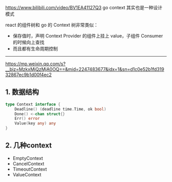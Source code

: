 https://www.bilibili.com/video/BV1EA41127Q3
go context 其实也是一种设计模式

react 的组件树和 go 的 Context 树非常类似：

- 保存值时，声明 Context Provider 的组件上挂上 value，子组件 Consumer 的时候向上查找
- 而且都有生命周期控制

---

https://mp.weixin.qq.com/s?__biz=MzkxMjQzMjA0OQ==&mid=2247483677&idx=1&sn=d1c0e52b1fd31932867ec9b1d00f4ec2

## 1. 数据结构

```go
type Context interface {
    Deadline() (deadline time.Time, ok bool)
    Done() <-chan struct{}
    Err() error
    Value(key any) any
}
```

## 2. 几种context

- EmptyContext
- CancelContext
- TimeoutContext
- ValueContext
